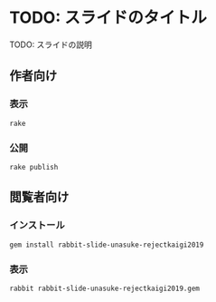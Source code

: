 # TODO: スライドのタイトル

TODO: スライドの説明

## 作者向け

### 表示

    rake

### 公開

    rake publish

## 閲覧者向け

### インストール

    gem install rabbit-slide-unasuke-rejectkaigi2019

### 表示

    rabbit rabbit-slide-unasuke-rejectkaigi2019.gem

